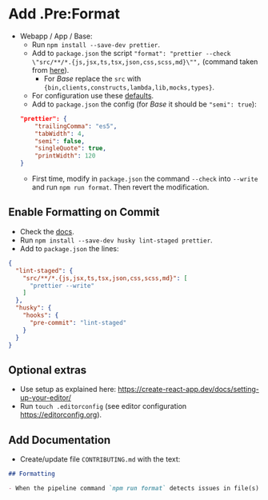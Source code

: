# Add .Pre:Format

- Webapp / App / Base:
  - Run `npm install --save-dev prettier`.
  - Add to `package.json` the script `"format": "prettier --check \"src/**/*.{js,jsx,ts,tsx,json,css,scss,md}\"",` (command taken from [here](https://create-react-app.dev/docs/setting-up-your-editor/#formatting-code-automatically)).
    - For *Base* replace the `src` with `{bin,clients,constructs,lambda,lib,mocks,types}`.
  - For configuration use these [defaults](https://prettier.io/docs/en/configuration.html).
  - Add to `package.json` the config (for *Base* it should be `"semi": true`):
  ```json
  "prettier": {
      "trailingComma": "es5",
      "tabWidth": 4,
      "semi": false,
      "singleQuote": true,
      "printWidth": 120
  }
  ```
  - First time, modify in `package.json` the command `--check` into `--write` and run `npm run format`. Then revert the modification.

## Enable Formatting on Commit

- Check the [docs](https://create-react-app.dev/docs/setting-up-your-editor/#formatting-code-automatically).
- Run `npm install --save-dev husky lint-staged prettier`.
- Add to `package.json` the lines:
```json
{
  "lint-staged": {
    "src/**/*.{js,jsx,ts,tsx,json,css,scss,md}": [
      "prettier --write"
    ]
  },
  "husky": {
    "hooks": {
      "pre-commit": "lint-staged"
    }
  }
}
```

## Optional extras

- Use setup as explained here: https://create-react-app.dev/docs/setting-up-your-editor/
- Run `touch .editorconfig` (see editor configuration https://editorconfig.org).

## Add Documentation
- Create/update file `CONTRIBUTING.md` with the text:
```markdown
## Formatting

- When the pipeline command `npm run format` detects issues in file(s) the solution is: in VSCode, install via extension sidebar `prettier-vscode`, and execute on a document with `CDM+SHIFT+P` and `Format Document`.
```
